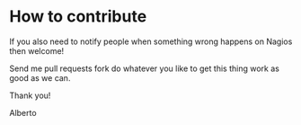 # How to contribute

If you also need to notify people when something wrong happens on Nagios then welcome!

Send me pull requests fork do whatever you like to get this thing work as good as we can.

Thank you!

Alberto
